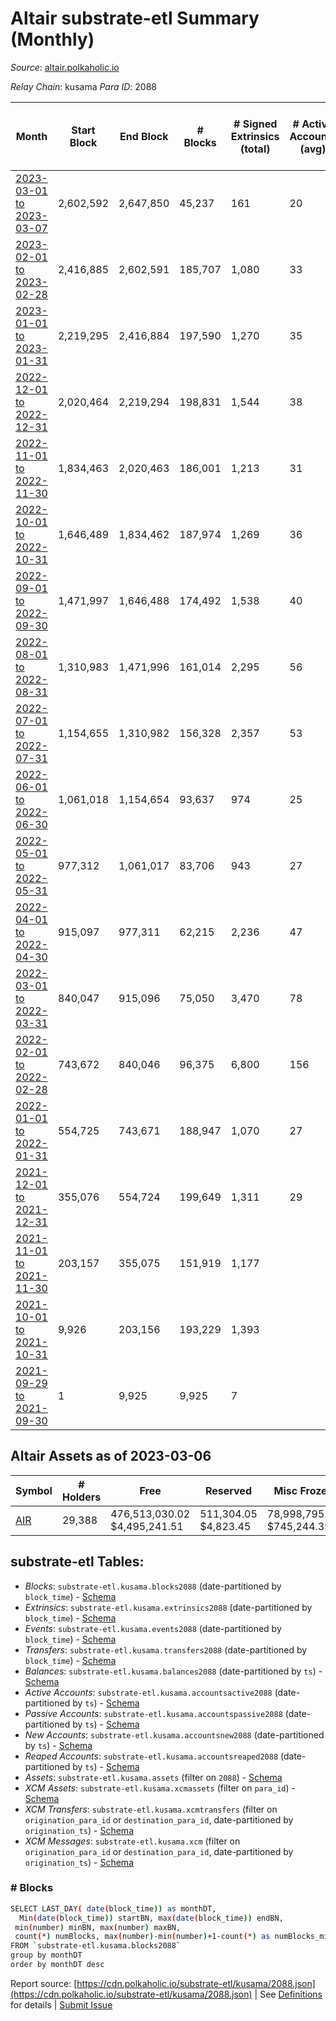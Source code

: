 # Altair substrate-etl Summary (Monthly)

_Source_: [altair.polkaholic.io](https://altair.polkaholic.io)

*Relay Chain*: kusama
*Para ID*: 2088



| Month | Start Block | End Block | # Blocks | # Signed Extrinsics (total) | # Active Accounts (avg) | # Addresses with Balances (max) | Issues |
| ----- | ----------- | --------- | -------- | --------------------------- | ----------------------- | ------------------------------- | ------ |
| [2023-03-01 to 2023-03-07](/kusama/2088-altair/2023-03-31.md) | 2,602,592 | 2,647,850 | 45,237 | 161 | 20 | 29,459 | - 22 (0.05%) |   
| [2023-02-01 to 2023-02-28](/kusama/2088-altair/2023-02-28.md) | 2,416,885 | 2,602,591 | 185,707 | 1,080 | 33 | 29,457 | -   |   
| [2023-01-01 to 2023-01-31](/kusama/2088-altair/2023-01-31.md) | 2,219,295 | 2,416,884 | 197,590 | 1,270 | 35 | 29,408 | -   |   
| [2022-12-01 to 2022-12-31](/kusama/2088-altair/2022-12-31.md) | 2,020,464 | 2,219,294 | 198,831 | 1,544 | 38 | 29,354 | -   |   
| [2022-11-01 to 2022-11-30](/kusama/2088-altair/2022-11-30.md) | 1,834,463 | 2,020,463 | 186,001 | 1,213 | 31 | 29,264 | -   |   
| [2022-10-01 to 2022-10-31](/kusama/2088-altair/2022-10-31.md) | 1,646,489 | 1,834,462 | 187,974 | 1,269 | 36 | 29,215 | -   |   
| [2022-09-01 to 2022-09-30](/kusama/2088-altair/2022-09-30.md) | 1,471,997 | 1,646,488 | 174,492 | 1,538 | 40 | 29,140 | -   |   
| [2022-08-01 to 2022-08-31](/kusama/2088-altair/2022-08-31.md) | 1,310,983 | 1,471,996 | 161,014 | 2,295 | 56 | 29,085 | -   |   
| [2022-07-01 to 2022-07-31](/kusama/2088-altair/2022-07-31.md) | 1,154,655 | 1,310,982 | 156,328 | 2,357 | 53 | 22,390 | -   |   
| [2022-06-01 to 2022-06-30](/kusama/2088-altair/2022-06-30.md) | 1,061,018 | 1,154,654 | 93,637 | 974 | 25 | 22,206 | -   |   
| [2022-05-01 to 2022-05-31](/kusama/2088-altair/2022-05-31.md) | 977,312 | 1,061,017 | 83,706 | 943 | 27 | 22,136 | -   |   
| [2022-04-01 to 2022-04-30](/kusama/2088-altair/2022-04-30.md) | 915,097 | 977,311 | 62,215 | 2,236 | 47 | 22,027 | -   |   
| [2022-03-01 to 2022-03-31](/kusama/2088-altair/2022-03-31.md) | 840,047 | 915,096 | 75,050 | 3,470 | 78 | 21,631 | -   |   
| [2022-02-01 to 2022-02-28](/kusama/2088-altair/2022-02-28.md) | 743,672 | 840,046 | 96,375 | 6,800 | 156 | 21,277 | -   |   
| [2022-01-01 to 2022-01-31](/kusama/2088-altair/2022-01-31.md) | 554,725 | 743,671 | 188,947 | 1,070 | 27 | 20,704 | -   |   
| [2021-12-01 to 2021-12-31](/kusama/2088-altair/2021-12-31.md) | 355,076 | 554,724 | 199,649 | 1,311 | 29 | 20,225 | -   |   
| [2021-11-01 to 2021-11-30](/kusama/2088-altair/2021-11-30.md) | 203,157 | 355,075 | 151,919 | 1,177 |  | 17,251 | -   |   
| [2021-10-01 to 2021-10-31](/kusama/2088-altair/2021-10-31.md) | 9,926 | 203,156 | 193,229 | 1,393 |  | 11,590 | - 2 (0.00%) |   
| [2021-09-29 to 2021-09-30](/kusama/2088-altair/2021-09-30.md) | 1 | 9,925 | 9,925 | 7 |  | 10 | -   |   

## Altair Assets as of 2023-03-06



| Symbol | # Holders | Free | Reserved | Misc Frozen | Frozen | Price | AssetID | 
| ----- | --------- | ---- | -------- | ----------- | ------ | ----- | --- |
| [AIR](/kusama/assets/AIR) | 29,388 | 476,513,030.02 $4,495,241.51 | 511,304.05 $4,823.45 | 78,998,795.17  $745,244.39 | 13,527,150.49 $127,609.96 | $0.00943 |   `{"Token":"AIR"}` | 

## substrate-etl Tables:

* _Blocks_: `substrate-etl.kusama.blocks2088` (date-partitioned by `block_time`) - [Schema](/schema/balances.json)
* _Extrinsics_: `substrate-etl.kusama.extrinsics2088` (date-partitioned by `block_time`) - [Schema](/schema/extrinsics.json)
* _Events_: `substrate-etl.kusama.events2088` (date-partitioned by `block_time`) - [Schema](/schema/events.json)
* _Transfers_: `substrate-etl.kusama.transfers2088` (date-partitioned by `block_time`) - [Schema](/schema/transfers.json)
* _Balances_: `substrate-etl.kusama.balances2088` (date-partitioned by `ts`) - [Schema](/schema/balances.json)
* _Active Accounts_: `substrate-etl.kusama.accountsactive2088` (date-partitioned by `ts`) - [Schema](/schema/accountsactive.json)
* _Passive Accounts_: `substrate-etl.kusama.accountspassive2088` (date-partitioned by `ts`) - [Schema](/schema/accountspassive.json)
* _New Accounts_: `substrate-etl.kusama.accountsnew2088` (date-partitioned by `ts`) - [Schema](/schema/accountsnew.json)
* _Reaped Accounts_: `substrate-etl.kusama.accountsreaped2088` (date-partitioned by `ts`) - [Schema](/schema/accountsreaped.json)
* _Assets_: `substrate-etl.kusama.assets` (filter on `2088`) - [Schema](/schema/assets.json)
* _XCM Assets_: `substrate-etl.kusama.xcmassets` (filter on `para_id`) - [Schema](/schema/xcmassets.json)
* _XCM Transfers_: `substrate-etl.kusama.xcmtransfers` (filter on `origination_para_id` or `destination_para_id`, date-partitioned by `origination_ts`) - [Schema](/schema/xcmtransfers.json)
* _XCM Messages_: `substrate-etl.kusama.xcm` (filter on `origination_para_id` or `destination_para_id`, date-partitioned by `origination_ts`) - [Schema](/schema/xcm.json)

### # Blocks
```bash
SELECT LAST_DAY( date(block_time)) as monthDT,
  Min(date(block_time)) startBN, max(date(block_time)) endBN, 
 min(number) minBN, max(number) maxBN, 
 count(*) numBlocks, max(number)-min(number)+1-count(*) as numBlocks_missing 
FROM `substrate-etl.kusama.blocks2088` 
group by monthDT 
order by monthDT desc
```


Report source: [https://cdn.polkaholic.io/substrate-etl/kusama/2088.json](https://cdn.polkaholic.io/substrate-etl/kusama/2088.json) | See [Definitions](/DEFINITIONS.md) for details | [Submit Issue](https://github.com/colorfulnotion/substrate-etl/issues)
